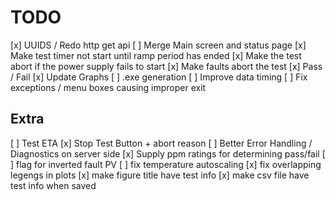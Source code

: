 # TODO

[x] UUIDS / Redo http get api
[ ] Merge Main screen and status page
[x] Make test timer not start until ramp period has ended
[x] Make the test abort if the power supply fails to start
[x] Make faults abort the test
[x] Pass / Fail
[x] Update Graphs
[ ] .exe generation
[ ] Improve data timing
[ ] Fix exceptions / menu boxes causing improper exit

## Extra

[ ] Test ETA
[x] Stop Test Button + abort reason
[ ] Better Error Handling / Diagnostics on server side
[x] Supply ppm ratings for determining pass/fail
[ ] flag for inverted fault PV
[ ] fix temperature autoscaling
[x] fix overlapping legengs in plots
[x] make figure title have test info
[x] make csv file have test info when saved
